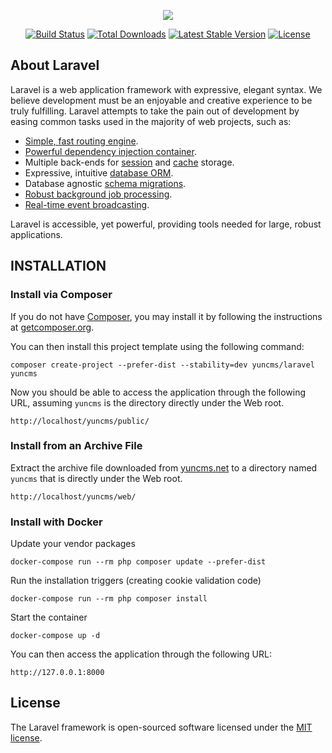<p align="center"><img src="https://laravel.com/assets/img/components/logo-laravel.svg"></p>

<p align="center">
<a href="https://travis-ci.org/yuncms/laravel"><img src="https://travis-ci.org/yuncms/laravel.svg" alt="Build Status"></a>
<a href="https://packagist.org/packages/yuncms/laravel"><img src="https://poser.pugx.org/yuncms/laravel/d/total.svg" alt="Total Downloads"></a>
<a href="https://packagist.org/packages/yuncms/laravel"><img src="https://poser.pugx.org/yuncms/laravel/v/stable.svg" alt="Latest Stable Version"></a>
<a href="https://packagist.org/packages/yuncms/laravel"><img src="https://poser.pugx.org/yuncms/laravel/license.svg" alt="License"></a>
</p>

## About Laravel

Laravel is a web application framework with expressive, elegant syntax. We believe development must be an enjoyable and creative experience to be truly fulfilling. Laravel attempts to take the pain out of development by easing common tasks used in the majority of web projects, such as:

- [Simple, fast routing engine](https://laravel.com/docs/routing).
- [Powerful dependency injection container](https://laravel.com/docs/container).
- Multiple back-ends for [session](https://laravel.com/docs/session) and [cache](https://laravel.com/docs/cache) storage.
- Expressive, intuitive [database ORM](https://laravel.com/docs/eloquent).
- Database agnostic [schema migrations](https://laravel.com/docs/migrations).
- [Robust background job processing](https://laravel.com/docs/queues).
- [Real-time event broadcasting](https://laravel.com/docs/broadcasting).

Laravel is accessible, yet powerful, providing tools needed for large, robust applications.

INSTALLATION
------------

### Install via Composer

If you do not have [Composer](http://getcomposer.org/), you may install it by following the instructions
at [getcomposer.org](http://getcomposer.org/doc/00-intro.md#installation-nix).

You can then install this project template using the following command:

~~~
composer create-project --prefer-dist --stability=dev yuncms/laravel yuncms
~~~

Now you should be able to access the application through the following URL, assuming `yuncms` is the directory
directly under the Web root.

~~~
http://localhost/yuncms/public/
~~~

### Install from an Archive File

Extract the archive file downloaded from [yuncms.net](http://www.yuncms.net/download/) to
a directory named `yuncms` that is directly under the Web root.

~~~
http://localhost/yuncms/web/
~~~

### Install with Docker

Update your vendor packages

    docker-compose run --rm php composer update --prefer-dist
    
Run the installation triggers (creating cookie validation code)

    docker-compose run --rm php composer install    
    
Start the container

    docker-compose up -d
    
You can then access the application through the following URL:

    http://127.0.0.1:8000
    
## License

The Laravel framework is open-sourced software licensed under the [MIT license](https://opensource.org/licenses/MIT).
